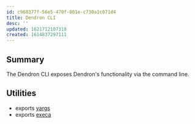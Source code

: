 ```yaml
---
id: c968377f-56e5-470f-801e-c730a1c071d4
title: Dendron CLI
desc: ''
updated: 1621712107318
created: 1614837297111
---
```


## Summary
The Dendron CLI exposes Dendron's functionality via the command line. 

## Utilities
- exports [yargs](https://www.npmjs.com/package/yargs)
- exports [execa](https://github.com/sindresorhus/execa)
